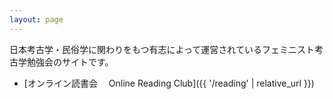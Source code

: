 ```yaml
---
layout: page
---
```


日本考古学・民俗学に関わりをもつ有志によって運営されているフェミニスト考古学勉強会のサイトです。

- [オンライン読書会　 Online Reading Club]({{ '/reading' | relative_url }})
